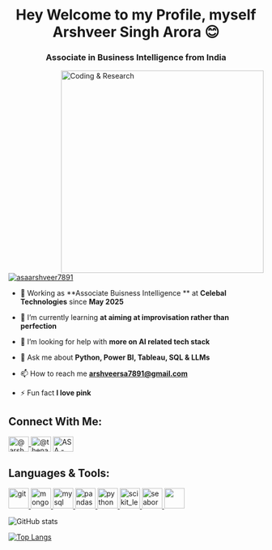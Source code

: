 <h1 align="center">Hey Welcome to my Profile, myself Arshveer Singh Arora 😊</h1>
<h3 align="center">Associate in  Business Intelligence from India</h3>

<img align="right" alt="Coding & Research" width="400" img src="https://cdn.dribbble.com/users/8619169/screenshots/16116886/data_inform_illustration_animation.gif">

<p align="left"> <a href="https://twitter.com/asaarshveer7891" target="blank"><img src="https://img.shields.io/twitter/follow/asaarshveer7891?logo=twitter&style=for-the-badge" alt="asaarshveer7891" /></a> </p>

- 🏢 Working as **Associate Buisness Intelligence ** at **Celebal Technologies** since **May 2025**

- 🌱 I’m currently learning **at aiming at improvisation rather than perfection**

- 🤝 I’m looking for help with **more on AI related tech stack**

- 💬 Ask me about **Python, Power BI, Tableau, SQL & LLMs**

- 📫 How to reach me **arshveersa7891@gmail.com**

- ⚡ Fun fact **I love pink**

## Connect With Me:
<p align="left">
<a href="https://www.linkedin.com/in/arshveer-singh-arora-9b4a24222/" target="blank"><img align="center" src="https://raw.githubusercontent.com/rahuldkjain/github-profile-readme-generator/master/src/images/icons/Social/linked-in-alt.svg" alt="@arshveersingharora" height="30" width="40" /> </a>
<a href="https://www.instagram.com/thenameisasa/" target="blank"><img align="center" src="https://raw.githubusercontent.com/rahuldkjain/github-profile-readme-generator/master/src/images/icons/Social/instagram.svg" alt="@thenameisasa" height="30" width="40" /></a>
<a href="https://www.youtube.com/channel/UCHB2yIVWDMThfFgf5yyfb5w" target="blank"><img align="center" src="https://raw.githubusercontent.com/rahuldkjain/github-profile-readme-generator/master/src/images/icons/Social/youtube.svg" alt="ASA - Arshveer Singh Arora" height="30" width="40" /></a>
</p>

## Languages & Tools:
<p align="left"> 
  
<a href="https://git-scm.com/" target="_blank" rel="noreferrer"> <img src="https://static.vecteezy.com/system/resources/previews/016/833/872/original/github-logo-git-hub-icon-on-white-background-free-vector.jpg" alt="git" width="40" height="40"/> </a> <a href="https://www.mongodb.com/" target="_blank" rel="noreferrer"> <img src="https://www.heise.de/download/media/mongodb-82926/mongodb-logo_1-1-30.png" alt="mongodb" width="40" height="40"/> </a> <a href="https://www.mysql.com/" target="_blank" rel="noreferrer"> <img src="https://onecompiler.com/images/logos/mysql-small.png" alt="mysql" width="40" height="40"/> </a> <a href="https://pandas.pydata.org/" target="_blank" rel="noreferrer"> <img src="https://img.icons8.com/?size=96&id=xSkewUSqtErH&format=png" alt="pandas" width="40" height="40"/> </a> <a href="https://www.python.org" target="_blank" rel="noreferrer"> <img src="https://www.kindpng.com/picc/m/0-2520_python-programming-language-logo-png-transparent-png.png" alt="python" width="40" height="40"/> </a> <a href="https://scikit-learn.org/" target="_blank" rel="noreferrer"> <img src="https://vectorseek.com/wp-content/uploads/2023/02/Scikit-learn-Logo-Vector.jpg" alt="scikit_learn" width="40" height="40"/> </a> <a href="https://seaborn.pydata.org/" target="_blank" rel="noreferrer"> <img src="https://th.bing.com/th/id/OIP.23y8YxOIXXLSWPs1-EDoNQAAAA?w=419&h=412&rs=1&pid=ImgDetMain" alt="seaborn" width="40" height="40"/> </a>
<a href="https://www.tableau.com/" target="_blank" rel="noreferrer"><img src="https://analyticstraininghub.com/wp-content/uploads/2020/10/icon-tableau.png" width="40" height="40"/> </a>

</p>

![GitHub stats](https://github-readme-stats.vercel.app/api?username=ArshveerSinghArora&show_icons=true) 

[![Top Langs](https://github-readme-stats.vercel.app/api/top-langs/?username=ArshveerSinghArora)](https://github.com/anuraghazra/github-readme-stats)
